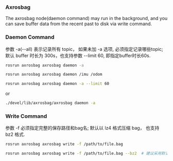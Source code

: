 ### Axrosbag

The axrosbag node(daemon command) may run in the background, and you can save buffer data from the recent past to disk via write command.

### Daemon Command

参数 -a(--all) 表示记录所有 topic， 如果未加 -a 选项, 必须指定记录哪些topic; 默认 buffer 时长为 300s，也支持参数 --limit 60, 即指定buffer时长60s.

```bash
rosrun axrosbag axrosbag daemon -a

rosrun axrosbag axrosbag daemon /imu /odom

rosrun axrosbag axrosbag daemon -a --limit 60
```
or
```bash
./devel/lib/axrosbag/axrosbag daemon -a
```

### Write Command

参数 -f 必须指定完整的保存路径和bag名; 默认以 lz4 格式压缩 bag， 也支持 bz2 格式.

```bash
rosrun axrosbag axrosbag write -f /path/to/file.bag

rosrun axrosbag axrosbag write -f /path/to/file.bag --bz2  # 建议采用默认的lz4格式，写文件速度更快
```
